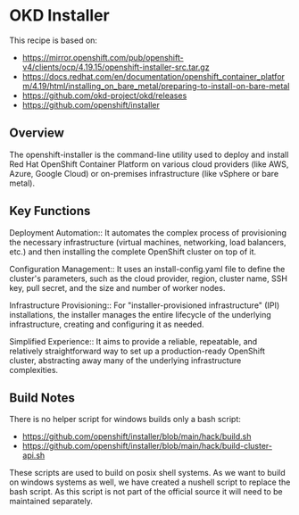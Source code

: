 # OKD Installer

This recipe is based on:
* https://mirror.openshift.com/pub/openshift-v4/clients/ocp/4.19.15/openshift-installer-src.tar.gz
* https://docs.redhat.com/en/documentation/openshift_container_platform/4.19/html/installing_on_bare_metal/preparing-to-install-on-bare-metal
* https://github.com/okd-project/okd/releases
* https://github.com/openshift/installer

## Overview

The openshift-installer is the command-line utility used to deploy and
install Red Hat OpenShift Container Platform on various cloud providers
(like AWS, Azure, Google Cloud) or
on-premises infrastructure (like vSphere or bare metal).

## Key Functions

Deployment Automation::
It automates the complex process of provisioning the necessary infrastructure
(virtual machines, networking, load balancers, etc.) and then installing the complete OpenShift cluster on top of it.

Configuration Management::
It uses an install-config.yaml file to define the cluster's parameters,
such as the cloud provider, region, cluster name, SSH key, pull secret, and the size and number of worker nodes.

Infrastructure Provisioning::
For "installer-provisioned infrastructure" (IPI) installations,
the installer manages the entire lifecycle of the underlying infrastructure, creating and configuring it as needed.

Simplified Experience::
It aims to provide a reliable, repeatable, and
relatively straightforward way to set up a production-ready OpenShift cluster,
abstracting away many of the underlying infrastructure complexities.

## Build Notes

There is no helper script for windows builds only a bash script:
* https://github.com/openshift/installer/blob/main/hack/build.sh
* https://github.com/openshift/installer/blob/main/hack/build-cluster-api.sh

These scripts are used to build on posix shell systems.
As we want to build on windows systems as well,
we have created a nushell script to replace the bash script.
As this script is not part of the official source it will need to be maintained separately.
